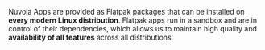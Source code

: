 Nuvola Apps are provided as Flatpak packages that can be installed on **every modern Linux distribution**.
Flatpak apps run in a sandbox and are in control of their dependencies, which allows us to maintain high quality
and **availability of all features** across all distributions.
